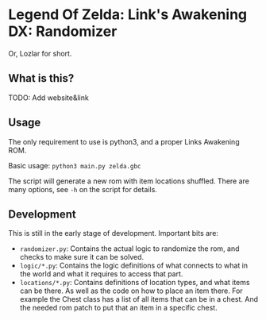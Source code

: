 # Legend Of Zelda: Link's Awakening DX: Randomizer
Or, Lozlar for short.

## What is this?

TODO: Add website&link

## Usage

The only requirement to use is python3, and a proper Links Awakening ROM.

Basic usage:
`python3 main.py zelda.gbc`

The script will generate a new rom with item locations shuffled. There are many options, see `-h` on the script for details.

## Development

This is still in the early stage of development. Important bits are:
* `randomizer.py`: Contains the actual logic to randomize the rom, and checks to make sure it can be solved.
* `logic/*.py`: Contains the logic definitions of what connects to what in the world and what it requires to access that part.
* `locations/*.py`: Contains definitions of location types, and what items can be there. As well as the code on how to place an item there. For example the Chest class has a list of all items that can be in a chest. And the needed rom patch to put that an item in a specific chest.
